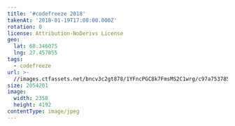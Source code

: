 ```yaml
---
title: '#codefreeze 2018'
takenAt: '2018-01-19T17:08:00.000Z'
rotation: 0
license: Attribution-NoDerivs License
geo:
  lat: 68.346075
  lng: 27.457855
tags:
  - codefreeze
url: >-
  //images.ctfassets.net/bncv3c2gt878/1YFncPGC8k7FmsMS2C1wrg/c97a7537854285b3edf305622586acd1/codefreeze-2018_38902656415_o
size: 2054201
image:
  width: 2358
  height: 4192
contentType: image/jpeg
---
```


